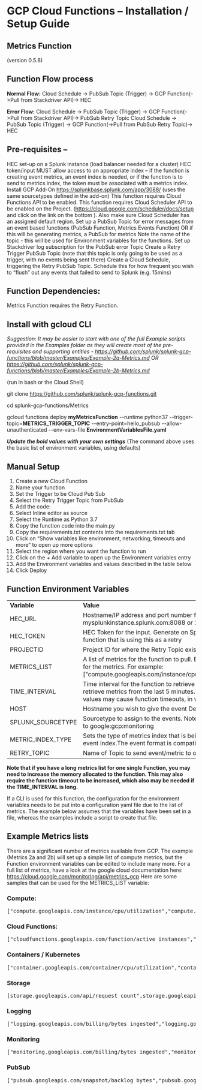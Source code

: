 # GCP Cloud Functions – Installation / Setup Guide

## Metrics Function 
(version 0.5.8)

## **Function Flow process**

**Normal Flow:**
Cloud Schedule -> PubSub Topic (Trigger) -> GCP Function(->Pull from Stackdriver API)-> HEC

**Error Flow:** 
Cloud Schedule -> PubSub Topic (Trigger) -> GCP Function(->Pull from Stackdriver API)-> PubSub Retry Topic
Cloud Schedule -> PubSub Topic (Trigger) -> GCP Function(->Pull from PubSub Retry Topic)-> HEC


## **Pre-requisites –**
HEC set-up on a Splunk instance (load balancer needed for a cluster)
HEC token/input MUST allow access to an appropriate index – if the function is creating event metrics, an event index is needed, or if the function is to send to metrics index, the token must be associated with a metrics index.
Install GCP Add-On https://splunkbase.splunk.com/app/3088/ (uses the same sourcetypes defined in the add-on)
This function requires Cloud Functions API to be enabled.
This function requires Cloud Scheduler API to be enabled on the Project. (https://cloud.google.com/scheduler/docs/setup and click on the link on the bottom <ENABLE THE CLOUD SCHEDULER API>). Also make sure Cloud Scheduler has an assigned default region.
Set up a PubSub Topic for error messages from an event based functions (PubSub Function, Metrics Events Function) OR if this will be generating metrics, a PubSub for metrics Note the name of the topic -  this will be used for Environment variables for the functions.
Set up Stackdriver log subscription for the PubSub error Topic
Create a Retry Trigger PubSub Topic (note that this topic is only going to be used as a trigger, with no events being sent there)
Create a Cloud Schedule, triggering the Retry PubSub Topic. Schedule this for how frequent you wish to “flush” out any events that failed to send to Splunk (e.g. 15mins)

## **Function Dependencies:**

Metrics Function requires the Retry Function.


## **Install with gcloud CLI**

*Suggestion: It may be easier to start with one of the full Example scripts provided in the Examples folder as they will create most of the pre-requisites and supporting entities - 
https://github.com/splunk/splunk-gcp-functions/blob/master/Examples/Example-2a-Metrics.md OR
https://github.com/splunk/splunk-gcp-functions/blob/master/Examples/Example-2b-Metrics.md*

(run in bash or the Cloud Shell)

git clone https://github.com/splunk/splunk-gcp-functions.git

cd splunk-gcp-functions/Metrics

gcloud functions deploy **myMetricsFunction** --runtime python37 --trigger-topic=**METRICS_TRIGGER_TOPIC** --entry-point=hello_pubsub --allow-unauthenticated --env-vars-file **EnvironmentVariablesFile.yaml**

***Update the bold values with your own settings***
(The command above uses the basic list of environment variables, using defaults)

## **Manual Setup**

1.	Create a new Cloud Function
2.	Name your function
3.	Set the Trigger to be Cloud Pub Sub 
4.	Select the Retry Trigger Topic from PubSub
5.	Add the code:
6.	Select Inline editor as source
7.	Select the Runtime as Python 3.7
8.	Copy the function code into the main.py
9.	Copy the requirements.txt contents into the requirements.txt tab
10.	Click on “Show variables like environment, networking, timeouts and more” to open up more options
11.	Select the region where you want the function to run
12.	Click on the + Add variable to open up the Environment variables entry
13.	Add the Environment variables and values described in the table below
14.	Click Deploy

## **Function Environment Variables**

<table><tr><td><strong>Variable</strong></td><td><strong>Value</strong></td></tr>
<tr><td>HEC_URL</td><td>Hostname/IP address and port number for URL for Splunk HEC (Load balancer required for cluster)
e.g. mysplunkinstance.splunk.com:8088 or 113.114.115.192:8088</td></tr>
<tr><td>HEC_TOKEN</td><td>HEC Token for the input. Generate on Splunk instance.
Ideally this should be the same as the token used for the function that is using this as a retry
</td></tr>
<tr><td>PROJECTID</td><td>Project ID for where the Retry Topic exists</td></tr>
<tr><td>METRICS_LIST</td><td>A list of metrics for the function to pull. Enclose the comma separated list with square brackets. Use full names for the metrics. For example:
["compute.googleapis.com/instance/cpu/utilization","compute.googleapis.com/instance/disk/read_ops_count"]
</td></tr>
<tr><td>TIME_INTERVAL</td><td>Time interval for the function to retrieve metrics for (in minutes). This is retrospective – i.e a setting of 5 will retrieve metrics from the last 5 minutes. Running 5, 10 or 15 minute intervals is a recommended setting; larger values may cause function timeouts, in which case you will need to adjust the function timeout setting</td></tr>
<tr><td>HOST</td><td>Hostname you wish to give the event
Defaults to GCPMetricsFunction
</td></tr>
<tr><td>SPLUNK_SOURCETYPE</td><td>Sourcetype to assign to the events. Note that this is only used if the metric is going into an event index.
Defaults to google:gcp:monitoring
</td></tr>
<tr><td>METRIC_INDEX_TYPE</td><td>Sets the type of metrics index that is being sent to. This should be METRICS for metrics index, or EVENT for event index.The event format is compatible with the GCP Add-On metrics.
Defaults to EVENT
</td></tr>
<tr><td>RETRY_TOPIC</td><td>Name of Topic to send event/metric to on any failure scenario for the function</td></tr>
</table>

<strong>Note that if you have a long metrics list for one single Function, you may need to increase the memory allocated to the function. This may also require the function timeout to be increased, which also may be needed if the TIME_INTERVAL is long. 
</strong>


If a CLI is used for this function, the configuration for the environment variables needs to be put into a configuration yaml file due to the list of metrics. The example below assumes that the variables have been set in a file, whereas the examples include a script to create that file.


## Example Metrics lists

There are a significant number of metrics available from GCP. The example (Metrics 2a and 2b) will set up a simple list of compute metrics, but the Function environment variables can be edited to include many more. For a full list of metrics, have a look at the google cloud documentation here: https://cloud.google.com/monitoring/api/metrics_gcp 
Here are some samples that can be used for the METRICS_LIST variable:

### Compute:

<pre>
["compute.googleapis.com/instance/cpu/utilization","compute.googleapis.com/instance/disk/read_ops_count","compute.googleapis.com/instance/disk/read_bytes_count","compute.googleapis.com/instance/disk/write_bytes_count","compute.googleapis.com/instance/disk/write_ops_count","compute.googleapis.com/instance/network/received_bytes_count","compute.googleapis.com/instance/network/received_packets_count","compute.googleapis.com/instance/network/sent_bytes_count","compute.googleapis.com/instance/network/sent_packets_count","compute.googleapis.com/instance/uptime","compute.googleapis.com/firewall/dropped_bytes_count","compute.googleapis.com/firewall/dropped_packets_count"]
</pre>

### Cloud Functions:

<pre>
["cloudfunctions.googleapis.com/function/active_instances","cloudfunctions.googleapis.com/function/execution_count","cloudfunctions.googleapis.com/function/execution_times","cloudfunctions.googleapis.com/function/network_egress","cloudfunctions.googleapis.com/function/user_memory_bytes"]
</pre>

### Containers / Kubernetes

<pre>
["container.googleapis.com/container/cpu/utilization","container.googleapis.com/container/disk/bytes_used","container.googleapis.com/container/accelerator/duty_cycle","container.googleapis.com/container/accelerator/memory_total","container.googleapis.com/container/accelerator/memory_used","container.googleapis.com/container/accelerator/request","container.googleapis.com/container/cpu/reserved_cores","container.googleapis.com/container/cpu/usage_time","container.googleapis.com/container/disk/bytes_total","container.googleapis.com/container/disk/bytes_used","container.googleapis.com/container/disk/inodes_free","container.googleapis.com/container/disk/inodes_total","container.googleapis.com/container/memory/bytes_total","container.googleapis.com/container/memory/bytes_used","container.googleapis.com/container/uptime"]
</pre>

### Storage
<pre>
[storage.googleapis.com/api/request_count",storage.googleapis.com/network/received_bytes_count",storage.googleapis.com/network/sent_bytes_count",storage.googleapis.com/storage/object_count"]
</pre>

### Logging

<pre>
["logging.googleapis.com/billing/bytes_ingested","logging.googleapis.com/billing/monthly_bytes_ingested","logging.googleapis.com/byte_count","logging.googleapis.com/exports/byte_count","logging.googleapis.com/exports/error_count","logging.googleapis.com/exports/log_entry_count","logging.googleapis.com/log_entry_count","logging.googleapis.com/logs_based_metrics_error_count","logging.googleapis.com/metric_throttled","logging.googleapis.com/time_series_count"]
</pre>

### Monitoring

<pre>
["monitoring.googleapis.com/billing/bytes_ingested","monitoring.googleapis.com/stats/num_time_series","monitoring.googleapis.com/uptime_check/content_mismatch","monitoring.googleapis.com/uptime_check/error_code","monitoring.googleapis.com/uptime_check/http_status","monitoring.googleapis.com/uptime_check/request_latency"]
</pre>

### PubSub

<pre>
["pubsub.googleapis.com/snapshot/backlog_bytes","pubsub.googleapis.com/snapshot/backlog_bytes_by_region","pubsub.googleapis.com/snapshot/config_updates_count","pubsub.googleapis.com/snapshot/num_messages","pubsub.googleapis.com/snapshot/num_messages_by_region","pubsub.googleapis.com/snapshot/oldest_message_age","pubsub.googleapis.com/snapshot/oldest_message_age_by_region","pubsub.googleapis.com/subscription/ack_message_count","pubsub.googleapis.com/subscription/backlog_bytes","pubsub.googleapis.com/subscription/byte_cost","pubsub.googleapis.com/subscription/config_updates_count","pubsub.googleapis.com/subscription/mod_ack_deadline_message_count","pubsub.googleapis.com/subscription/mod_ack_deadline_message_operation_count","pubsub.googleapis.com/subscription/mod_ack_deadline_request_count","pubsub.googleapis.com/subscription/num_outstanding_messages","pubsub.googleapis.com/subscription/num_undelivered_messages","pubsub.googleapis.com/subscription/oldest_unacked_message_age_by_region","pubsub.googleapis.com/subscription/pull_ack_message_operation_count","pubsub.googleapis.com/subscription/pull_ack_request_count","pubsub.googleapis.com/subscription/pull_message_operation_count","pubsub.googleapis.com/subscription/pull_message_operation_count","pubsub.googleapis.com/subscription/push_request_count","pubsub.googleapis.com/subscription/push_request_latencies","pubsub.googleapis.com/subscription/sent_message_count","pubsub.googleapis.com/topic/message_sizes","pubsub.googleapis.com/topic/num_unacked_messages_by_region","pubsub.googleapis.com/topic/oldest_unacked_message_age_by_region"]
</pre>



